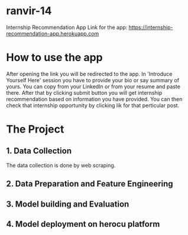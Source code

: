 # ranvir-14
Internship Recommendation App
Link for the app: https://internship-recommendation-app.herokuapp.com
# How to use the app
After opening the link you will be redirected to the app.
In 'Introduce Yourself Here' session you have to provide your bio or say summary of yours. You can copy from your LinkedIn or from your resume and paste there.
After that by clicking submit button you will get internship recommendation based on information you have provided.
You can then check that internship opportunity by clicking lik for that perticular post.

# The Project
## 1. Data Collection
The data collection is done by web scraping.
## 2. Data Preparation and Feature Engineering
## 3. Model building and Evaluation
## 4. Model deployment on herocu platform
